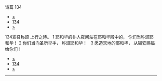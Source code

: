 ﻿





 诗篇 134




* [<](bible/PSA133.md)
* [134](bible/PSA.md)
* [>](bible/PSA135.md)



 134宣召称颂 上行之诗。  1 耶和华的仆人夜间站在耶和华殿中的， 你们当称颂耶和华！  2 你们当向圣所举手， 称颂耶和华！     3 愿造天地的耶和华， 从锡安赐福给你们！ 
* [<](bible/PSA133.md)
* [134](bible/PSA.md)
* [>](bible/PSA135.md)





---









